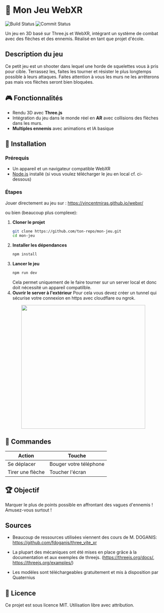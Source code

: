 # 🏹 Mon Jeu WebXR
![Build Status](https://github.com/VincentMiras/Threegame/actions/workflows/deploy.yml/badge.svg?branch=main)
![Commit Status](https://img.shields.io/github/commit-activity/t/VincentMiras/ThreeGame?)


Un jeu en 3D basé sur Three.js et WebXR, intégrant un système de combat avec des flèches et des ennemis. Réalisé en tant que projet d'école.

## Description du jeu

Ce petit jeu est un shooter dans lequel une horde de squelettes vous à pris pour cible. Terrassez les, faites les tourner et résister le plus longtemps possible à leurs attaques.
Faites attention à vous les murs ne les arrêterons pas mais vos flèches seront bien bloquées.

## 🎮 Fonctionnalités
- Rendu 3D avec **Three.js**
- Intégration du jeu dans le monde réel en **AR** avec collisions des flèches dans les murs.
- **Multiples ennemis** avec animations et IA basique

## 🚀 Installation

### Prérequis
- Un appareil et un navigateur compatible WebXR
- [Node.js](https://nodejs.org/) installé (si vous voulez télécharger le jeu en local cf. ci-dessous) 

### Étapes
Jouer directement au jeu sur :
                  https://vincentmiras.github.io/webxr/

ou bien (beaucoup plus complexe):


1. **Cloner le projet**
   ```sh
   git clone https://github.com/ton-repo/mon-jeu.git
   cd mon-jeu
   ```
2. **Installer les dépendances**
   ```sh
   npm install
   ```
3. **Lancer le jeu**
   ```sh
   npm run dev
   ```
   Cela permet uniquement de le faire tourner sur un server local et donc doit nécessité un appareil compatilble.
4. **Ouvrir le server à l'extérieur**
  Pour cela vous devez créer un tunnel qui sécurise votre connexion en https avec cloudflare ou ngrok. 

<p align="center">
    <img src="public/Screen.PNG" width="400"/>
</p>

## 🎯 Commandes
| Action            | Touche |
|------------------|--------|
| Se déplacer | Bouger votre téléphone |
| Tirer une flèche | Toucher l'écran |

## 🏆 Objectif
Marquer le plus de points possible en affrontant des vagues d'ennemis !
Amusez-vous surtout !

## Sources

- Beaucoup de ressources utilisées viennent des cours de M. DOGANIS:
      https://github.com/fdoganis/three_vite_xr
  
- La plupart des mécaniques ont été mises en place grâce à la documentation et aux exemples de threejs.
      (https://threejs.org/docs/, https://threejs.org/examples/)

- Les modèles sont téléchargeables gratuitement et mis à disposition par Quaternius

## 📜 Licence
Ce projet est sous licence MIT. Utilisation libre avec attribution.

